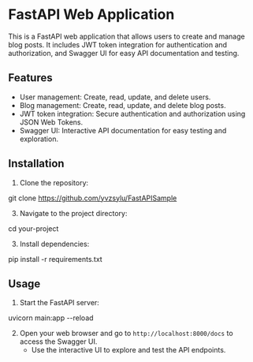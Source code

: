 # FastAPI Web Application

This is a FastAPI web application that allows users to create and manage blog posts. It includes JWT token integration for authentication and authorization, and Swagger UI for easy API documentation and testing.

## Features

- User management: Create, read, update, and delete users.
- Blog management: Create, read, update, and delete blog posts.
- JWT token integration: Secure authentication and authorization using JSON Web Tokens.
- Swagger UI: Interactive API documentation for easy testing and exploration.

## Installation

1. Clone the repository:

git clone https://github.com/yvzsylu/FastAPISample

3. Navigate to the project directory:

cd your-project


3. Install dependencies:

pip install -r requirements.txt

## Usage

1. Start the FastAPI server:

uvicorn main:app --reload



2. Open your web browser and go to `http://localhost:8000/docs` to access the Swagger UI.
   - Use the interactive UI to explore and test the API endpoints.


